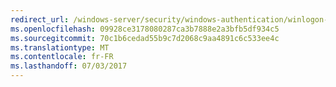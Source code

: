 ```yaml
---
redirect_url: /windows-server/security/windows-authentication/winlogon-automatic-restart-sign-on-arso.md
ms.openlocfilehash: 09928ce3178080287ca3b7888e2a3bfb5df934c5
ms.sourcegitcommit: 70c1b6cedad55b9c7d2068c9aa4891c6c533ee4c
ms.translationtype: MT
ms.contentlocale: fr-FR
ms.lasthandoff: 07/03/2017
---
```

